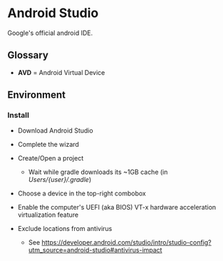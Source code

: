 # Android Studio

Google's official android IDE.

## Glossary

* **AVD** = Android Virtual Device

## Environment

### Install

* Download Android Studio
* Complete the wizard
* Create/Open a project
  * Wait while gradle downloads its ~1GB cache (in _Users/{user}/.gradle_)
* Choose a device in the top-right combobox
* Enable the computer's UEFI (aka BIOS) VT-x hardware acceleration virtualization feature

* Exclude locations from antivirus
  * See <https://developer.android.com/studio/intro/studio-config?utm_source=android-studio#antivirus-impact>
